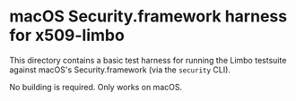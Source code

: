 # macOS Security.framework harness for x509-limbo

This directory contains a basic test harness for running the Limbo testsuite
against macOS's Security.framework (via the `security` CLI).

No building is required. Only works on macOS.
